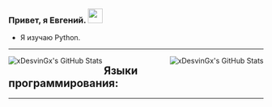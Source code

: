 ### Привет, я Евгений. <img src="https://github.com/TheDudeThatCode/TheDudeThatCode/blob/master/Assets/Hi.gif" width="29px">

- Я изучаю Python.

---
 <img align="left" alt="xDesvinGx's GitHub Stats" src="https://github-readme-stats.vercel.app/api?username=xDesvinGx&show_icons=true&theme=radical&hide=stars&line_height=45" /> 

 <img align="right" alt="xDesvinGx's GitHub Stats" src="https://github-readme-stats.vercel.app/api/top-langs/?username=xDesvinGx&count_private=true&line_height=52" /> 

<h2 align="left">Языки программирования:</h2>

---

[VKontankte]: https://vk.com/fuzzywuzzy38
